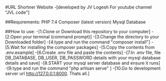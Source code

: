 #URL Shortner Website
 -[developed by JV Logesh For youtube channel "JVL code"]

##Requirements:
PHP 7.4
Composer (latest version)
Mysql Database


##How to use:
-[1.Clone or Download this repository to your computer]
-[2.Open your terminal (command prompt)]
-[3.Change the directory to your Downloaded folder]
-[4.type and run the command "composer install"] 
-[5.Wait for installing the composer packages]
-[5.Copy the contents from .env.example]
-[6.Create .env file and paste the contents]
-[7.In .env file, file DB_DATABASE, DB_USER, DB_PASSWORD details with your mysql database details and save]
-[8.START your mysql server database  and ensure it runs]
-[9.type and run the command "php artisan serve" ]
-[10.Go to development server url http://127.0.0.1:8000. Thats all.]

